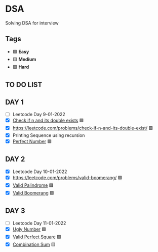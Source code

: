 # DSA
Solving DSA for interview

## Tags
- 🟩  **Easy**
- 🟨  **Medium**
- 🟥  **Hard** 

##
## **TO DO LIST** 
## DAY 1

- [ ]  Leetcode Day 9-01-2022
- [x]  [Check if n and its double exists](https://leetcode.com/problems/check-if-n-and-its-double-exist/) 🟩
- [x]  https://leetcode.com/problems/check-if-n-and-its-double-exist/ 🟩 
- [x]  Printing Sequence using recursion 
- [x]  [Perfect Number](https://leetcode.com/problems/perfect-number/)  🟩 

## DAY 2

- [x]  Leetcode Day 10-01-2022
- [x]  https://leetcode.com/problems/valid-boomerang/  🟩
- [x] [Valid Palindrome](https://leetcode.com/problems/valid-palindrome/)  🟩
- [x] [Valid Boomerang](https://leetcode.com/problems/valid-boomerang/)  🟩 

## DAY 3

- [ ]  Leetcode Day 11-01-2022
- [x]  [Ugly Number](https://leetcode.com/problems/ugly-number/) 🟩
- [x]  [Valid Perfect Square](https://leetcode.com/problems/valid-perfect-square/) 🟩 
- [x]  [Combination Sum](https://leetcode.com/problems/combination-sum) 🟨 
